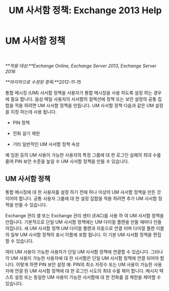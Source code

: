﻿---
title: 'UM 사서함 정책: Exchange 2013 Help'
TOCTitle: UM 사서함 정책
ms:assetid: dfae629e-ee89-4494-a3ed-9655b67eb87e
ms:mtpsurl: https://technet.microsoft.com/ko-kr/library/Bb124909(v=EXCHG.150)
ms:contentKeyID: 50556097
ms.date: 05/22/2018
mtps_version: v=EXCHG.150
ms.translationtype: MT
---

# UM 사서함 정책

 

_**적용 대상:**Exchange Online, Exchange Server 2013, Exchange Server 2016_

_**마지막으로 수정된 항목:**2012-11-15_

통합 메시징 (UM) 사서함 정책을 사용자가 통합 메시징을 사용 하도록 설정 하는 경우에 필요 합니다. 음성 메일 사용자의 사서함의 컬렉션에 정책 또는 보안 설정의 공통 집합을 적용 하려면 UM 사서함 정책을 만듭니다. UM 사서함 정책 다음과 같은 UM 설정을 지정 하는데 사용 됩니다.

  - PIN 정책

  - 전화 걸기 제한

  - 기타 일반적인 UM 사서함 정책 속성

예 임원 등의 UM 사용이 가능한 사용자의 특정 그룹에 대 한 로그인 실패의 최대 수를 줄여 PIN 보안 수준을 높일 수 UM 사서함 정책을 만들 수 있습니다.

## UM 사서함 정책

통합 메시징에 대 한 사용자를 설정 하기 전에 하나 이상의 UM 사서함 정책을 만든 것 이어야 합니다. 공통 사용자 그룹에 대 한 설정 집합을 적용 하려면 추가 UM 사서함 정책을 만들 수 있습니다.

Exchange 관리 셸 또는 Exchange 관리 센터 (EAC)를 사용 하 여 UM 사서함 정책을 만듭니다. 기본적으로 단일 UM 사서함 정책에는 UM 다이얼 플랜을 만들 때마다 만들어집니다. 새 UM 사서함 정책 UM 다이얼 플랜과 자동으로 연결 이며 다이얼 플랜 이름의 일부 UM 사서함 정책의 표시 이름에 포함 됩니다. 이 기본 UM 사서함 정책을 편집할 수 있습니다.

여러 UM 사용이 가능한 사용자가 단일 UM 사서함 정책에 연결할 수 있습니다. 그러나 각 UM 사용이 가능한 사용자에 대 한 사서함은 단일 UM 사서함 정책에 연결 되어야 합니다. 이렇게 하면 PIN 보안 설정 예: PIN의 최소 자릿수 또는 UM 사용이 가능한 사용자에 연결 된 UM 사서함 정책에 대 한 로그인 시도의 최대 수를 제어 합니다. 메시지 텍스트 설정 또는 동일한 UM 사용이 가능한 사서함에 대 한 전화를 걸 제한을 제어할 수 있습니다.

